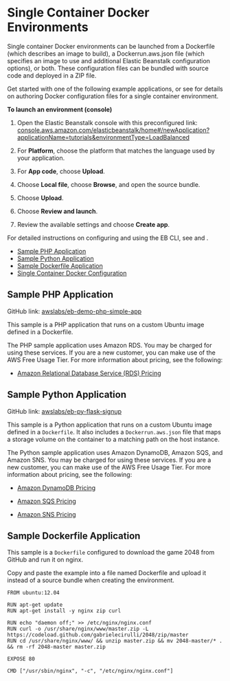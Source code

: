 # Single Container Docker Environments<a name="docker-singlecontainer-deploy"></a>

Single container Docker environments can be launched from a Dockerfile \(which describes an image to build\), a Dockerrun\.aws\.json file \(which specifies an image to use and additional Elastic Beanstalk configuration options\), or both\. These configuration files can be bundled with source code and deployed in a ZIP file\.

Get started with one of the following example applications, or see  for details on authoring Docker configuration files for a single container environment\.

**To launch an environment \(console\)**

1. Open the Elastic Beanstalk console with this preconfigured link: [console\.aws\.amazon\.com/elasticbeanstalk/home\#/newApplication?applicationName=tutorials&environmentType=LoadBalanced](https://console.aws.amazon.com/elasticbeanstalk/home#/newApplication?applicationName=tutorials&environmentType=LoadBalanced)

1. For **Platform**, choose the platform that matches the language used by your application\.

1. For **App code**, choose **Upload**\.

1. Choose **Local file**, choose **Browse**, and open the source bundle\.

1. Choose **Upload**\.

1. Choose **Review and launch**\.

1. Review the available settings and choose **Create app**\.

For detailed instructions on configuring and using the EB CLI, see  and \.


+ [Sample PHP Application](#docker-singlecontainer-phpsample)
+ [Sample Python Application](#docker-singlecontainer-pythonsample)
+ [Sample Dockerfile Application](#docker-singlecontainer-dockerfilesample)
+ [Single Container Docker Configuration](create_deploy_docker_image.md)

## Sample PHP Application<a name="docker-singlecontainer-phpsample"></a>

GitHub link: [awslabs/eb\-demo\-php\-simple\-app](https://github.com/awslabs/eb-demo-php-simple-app/tree/docker-apache)

This sample is a PHP application that runs on a custom Ubuntu image defined in a Dockerfile\.

The PHP sample application uses Amazon RDS\. You may be charged for using these services\. If you are a new customer, you can make use of the AWS Free Usage Tier\. For more information about pricing, see the following:

+ [Amazon Relational Database Service \(RDS\) Pricing](http://aws.amazon.com/rds/pricing/)

## Sample Python Application<a name="docker-singlecontainer-pythonsample"></a>

GitHub link: [awslabs/eb\-py\-flask\-signup](https://github.com/awslabs/eb-py-flask-signup/tree/docker)

This sample is a Python application that runs on a custom Ubuntu image defined in a `Dockerfile`\. It also includes a `Dockerrun.aws.json` file that maps a storage volume on the container to a matching path on the host instance\.

The Python sample application uses Amazon DynamoDB, Amazon SQS, and Amazon SNS\. You may be charged for using these services\. If you are a new customer, you can make use of the AWS Free Usage Tier\. For more information about pricing, see the following:

+ [Amazon DynamoDB Pricing](http://aws.amazon.com/dynamodb/pricing/)

+ [Amazon SQS Pricing](http://aws.amazon.com/sqs/pricing/)

+ [Amazon SNS Pricing](https://aws.amazon.com/sns/pricing/)

## Sample Dockerfile Application<a name="docker-singlecontainer-dockerfilesample"></a>

This sample is a `Dockerfile` configured to download the game 2048 from GitHub and run it on nginx\.

Copy and paste the example into a file named Dockerfile and upload it instead of a source bundle when creating the environment\.

```
FROM ubuntu:12.04

RUN apt-get update
RUN apt-get install -y nginx zip curl

RUN echo "daemon off;" >> /etc/nginx/nginx.conf
RUN curl -o /usr/share/nginx/www/master.zip -L https://codeload.github.com/gabrielecirulli/2048/zip/master
RUN cd /usr/share/nginx/www/ && unzip master.zip && mv 2048-master/* . && rm -rf 2048-master master.zip

EXPOSE 80

CMD ["/usr/sbin/nginx", "-c", "/etc/nginx/nginx.conf"]
```